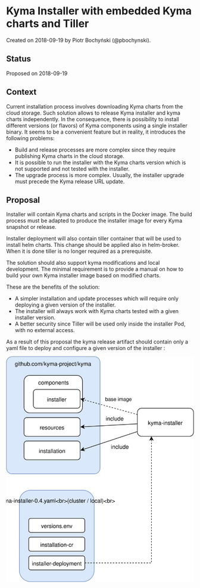 # Kyma Installer with embedded Kyma charts and Tiller

Created on 2018-09-19 by Piotr Bochyński (@pbochynski).

## Status

Proposed on 2018-09-19

## Context

Current installation process involves downloading Kyma charts from the cloud storage. Such solution allows to release Kyma installer and kyma charts independently. In the consequence, there is possibility to install different versions (or flavors) of Kyma components using a single installer binary. It seems to be a convenient feature but in reality, it introduces the following problems:
- Build and release processes are more complex since they require publishing Kyma charts in the cloud storage.
- It is possible to run the installer with the Kyma charts version which is not supported and not tested with the installer.
- The upgrade process is more complex. Usually, the installer upgrade must precede the Kyma release URL update.

## Proposal

Installer will contain Kyma charts and scripts in the Docker image. The build process must be adapted to produce the installer image for every Kyma snapshot or release.

Installer deployment will also contain tiller container that will be used to install helm charts. This change should be applied also in helm-broker. When it is done tiller is no longer required as a prerequisite.

The solution should also support kyma modifications and local development. The minimal requirement is to provide a manual on how to build your own Kyma installer image based on modified charts.

These are the benefits of the solution:
- A simpler installation and update processes which will require only deploying a given version of the installer.
- The installer will always work with Kyma charts tested with a given installer version.
- A better security since Tiller will be used only inside the installer Pod, with no external access. 

As a result of this proposal the kyma release artifact should contain only a yaml file to deploy and configure a given version of the installer :

![](assets/kyma-installer.svg)